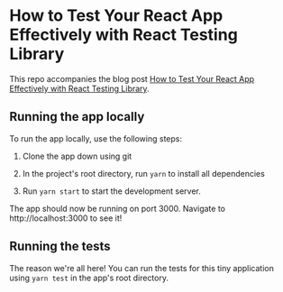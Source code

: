 # How to Test Your React App Effectively with React Testing Library

This repo accompanies the blog post [How to Test Your React App Effectively with React Testing Library](https://typeofnan.dev/how-to-test-your-app-effectively-with-react-testing-library).

## Running the app locally

To run the app locally, use the following steps:

1. Clone the app down using git

2. In the project's root directory, run `yarn` to install all dependencies

3. Run `yarn start` to start the development server.

The app should now be running on port 3000. Navigate to http://localhost:3000 to see it!

## Running the tests

The reason we're all here! You can run the tests for this tiny application using `yarn test` in the app's root directory.
